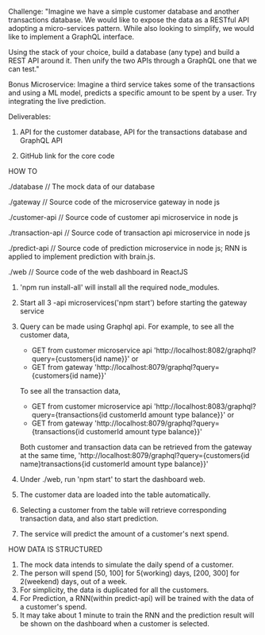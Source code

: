 Challenge:
"Imagine we have a simple customer database and another transactions database. We would like to expose the data as a RESTful API adopting a micro-services pattern. While also looking to simplify, we would like to implement a GraphQL interface.

Using the stack of your choice, build a database (any type) and build a REST API around it. Then unify the two APIs through a GraphQL one that we can test."

Bonus Microservice: Imagine a third service takes some of the transactions and using a ML model, predicts a specific amount to be spent by a user. Try integrating the live prediction.


Deliverables:
1. API for the customer database, API for the transactions database and GraphQL API 

2. GitHub link for the core code


HOW TO 

./database          // The mock data of our database

./gateway           // Source code of the microservice gateway in node js

./customer-api      // Source code of customer api microservice in node js

./transaction-api   // Source code of transaction api microservice in node js

./predict-api       // Source code of prediction microservice in node js; RNN is applied to implement prediction with brain.js.

./web               // Source code of the web dashboard in ReactJS

1. 'npm run install-all' will install all the required node_modules.
2. Start all 3 -api microservices('npm start') before starting the gateway service
3. Query can be made using Graphql api. 
   For example, to see all the customer data,
   - GET from customer microservice api 'http://localhost:8082/graphql?query={customers{id name}}' 
     or
   - GET from gateway 'http://localhost:8079/graphql?query={customers{id name}}' 

    To see all the transaction data,
   - GET from customer microservice api 'http://localhost:8083/graphql?query={transactions{id customerId amount type balance}}' 
     or
   - GET from gateway 'http://localhost:8079/graphql?query={transactions{id customerId amount type balance}}'

   Both customer and transaction data can be retrieved from the gateway at the same time, 
   'http://localhost:8079/graphql?query={customers{id name}transactions{id customerId amount type balance}}'

4. Under ./web, run 'npm start' to start the dashboard web.
5. The customer data are loaded into the table automatically.
6. Selecting a customer from the table will retrieve corresponding transaction data, and also start prediction.
7. The service will predict the amount of a customer's next spend.

HOW DATA IS STRUCTURED 

1. The mock data intends to simulate the daily spend of a customer.
2. The person will spend [50, 100] for 5(working) days, [200, 300] for 2(weekend) days, out of a week.
3. For simplicity, the data is duplicated for all the customers.
4. For Prediction, a RNN(within predict-api) will be trained with the data of a customer's spend.
5. It may take about 1 minute to train the RNN and the prediction result will be shown on the dashboard when a customer is selected.  